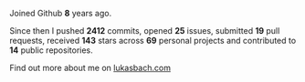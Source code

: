 Joined Github **8** years ago.

Since then I pushed **2412** commits, opened **25** issues, submitted **19** pull requests, received **143** stars across **69** personal projects and contributed to **14** public repositories.

Find out more about me on [lukasbach.com](https://lukasbach.com)
